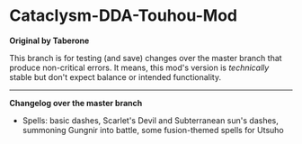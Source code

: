 # Cataclysm-DDA-Touhou-Mod
**Original by Taberone**

This branch is for testing (and save) changes over the master branch that produce non-critical errors. It means, this mod's version is *technically* stable but don't expect balance or intended functionality.

----

**Changelog over the master branch**
* Spells: basic dashes, Scarlet's Devil and Subterranean sun's dashes, summoning Gungnir into battle, some fusion-themed spells for Utsuho
